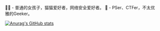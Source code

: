👩‍💻 - 普通的女孩子，猫猫爱好者，网络安全爱好者。
🍇 - PSer、CTFer，不太优雅的Geeker。

[![Anurag's GitHub stats](https://github-readme-stats.vercel.app/api?username=ShawRo0t)](https://github.com/anuraghazra/github-readme-stats)
